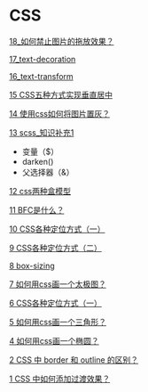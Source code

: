 # CSS



[18_如何禁止图片的拖放效果？](https://github.com/clouddawn/blog/blob/main/md/md6/225_%E5%A6%82%E4%BD%95%E7%A6%81%E6%AD%A2%E5%9B%BE%E7%89%87%E7%9A%84%E6%8B%96%E6%94%BE%E6%95%88%E6%9E%9C.md)

[17_text-decoration](https://github.com/clouddawn/blog/blob/main/md/md6/226_CSS%E4%B8%ADtext-decoration%E7%9A%84%E7%94%A8%E6%B3%95%E8%AF%A6%E8%A7%A3.md)

[16_text-transform](https://github.com/clouddawn/blog/blob/main/md/md6/227_CSS%E4%B8%ADtext-transform%E7%9A%84%E7%94%A8%E6%B3%95%E8%AF%A6%E8%A7%A3.md)

[15 CSS五种方式实现垂直居中](https://zhuanlan.zhihu.com/p/404748459)

[14 使用css如何将图片置灰？](https://github.com/clouddawn/blog/blob/main/md/md6/196_%E4%BD%BF%E7%94%A8css%E5%A6%82%E4%BD%95%E5%B0%86%E5%9B%BE%E7%89%87%E7%BD%AE%E7%81%B0%EF%BC%9F.md)

[13 scss_知识补充1 ](https://github.com/clouddawn/blog/blob/main/md/md6/195_scss_%E7%9F%A5%E8%AF%86%E8%A1%A5%E5%85%851.md)

* 变量（$）
* darken()
* 父选择器（&）

[12 css两种盒模型](https://zhuanlan.zhihu.com/p/405892986)

[11 BFC是什么？](https://zhuanlan.zhihu.com/p/406329485)

[10 CSS各种定位方式（一）](https://zhuanlan.zhihu.com/p/296759466)

[9 CSS各种定位方式（二）](https://zhuanlan.zhihu.com/p/298263465)

[8 box-sizing](https://zhuanlan.zhihu.com/p/298303725)

[7 如何用css画一个太极图？](https://zhuanlan.zhihu.com/p/299137923)

[6  CSS各种定位方式（一）](https://zhuanlan.zhihu.com/p/296759466)

[5 如何用css画一个三角形？](https://zhuanlan.zhihu.com/p/285829626)

[4 如何用css画一个椭圆？](https://zhuanlan.zhihu.com/p/285662009)

[2 CSS 中 border 和 outline 的区别？](https://zhuanlan.zhihu.com/p/416359581)

[1 CSS 中如何添加过渡效果？](https://zhuanlan.zhihu.com/p/418044212)